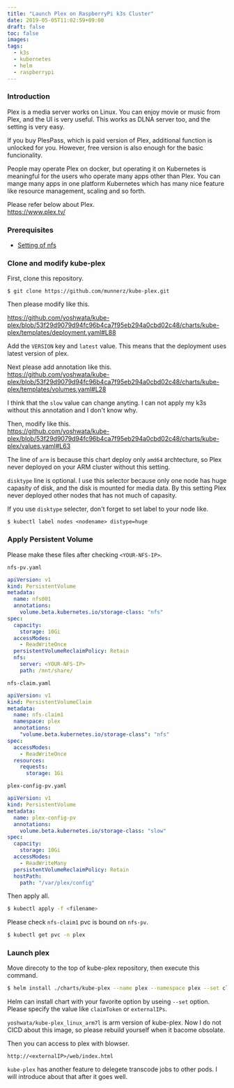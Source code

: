 ```yaml
---
title: "Launch Plex on RaspberryPi k3s Cluster"
date: 2019-05-05T11:02:59+09:00
draft: false
toc: false
images:
tags:
  - k3s
  - kubernetes
  - helm
  - raspberrypi
---
```


### Introduction

Plex is a media server works on Linux. You can enjoy movie or music from Plex, and the UI is very useful. This works as DLNA server too, and the setting is very easy.

If you buy PlesPass, which is paid version of Plex, additional function is unlocked for you. However, free version is also enough for the basic funcionality.

People may operate Plex on docker, but operating it on Kubernetes is meaningful for the users who operate many apps other than Plex. You can mange many apps in one platform Kubernetes which has many nice feature like resource management, scaling and so forth.

Please refer below about Plex.  
https://www.plex.tv/

### Prerequisites

- [Setting of nfs](http://localhost:1313/posts/launch-nfs-on-raspberrypi/)
 
### Clone and modify kube-plex

First, clone this repository.
```
$ git clone https://github.com/munnerz/kube-plex.git
```

Then please modify like this.

https://github.com/yoshwata/kube-plex/blob/53f29d9079d94fc96b4ca7f95eb294a0cbd02c48/charts/kube-plex/templates/deployment.yaml#L88

Add the `VERSION` key and `latest` value. This means that the deployment uses latest version of plex.

Next please add annotation like this.  
https://github.com/yoshwata/kube-plex/blob/53f29d9079d94fc96b4ca7f95eb294a0cbd02c48/charts/kube-plex/templates/volumes.yaml#L28

I think that the `slow` value can change anyting. I can not apply my k3s without this annotation and I don't know why.

Then, modify like this.  
https://github.com/yoshwata/kube-plex/blob/53f29d9079d94fc96b4ca7f95eb294a0cbd02c48/charts/kube-plex/values.yaml#L63

The line of `arm` is because this chart deploy only `amd64` archtecture, so Plex never deployed on your ARM cluster without this setting.

`disktype` line is optional. I use this selector because only one node has huge capasity of disk, and the disk is mounted for media data. By this setting Plex never deployed other nodes that has not much of capasity.

If you use `disktype` selecter, don't forget to set label to your node like.
```
$ kubectl label nodes <nodename> distype=huge
```

### Apply Persistent Volume

Please make these files after checking `<YOUR-NFS-IP>`.

`nfs-pv.yaml`
```yaml
apiVersion: v1
kind: PersistentVolume
metadata:
  name: nfs001
  annotations:
    volume.beta.kubernetes.io/storage-class: "nfs"
spec:
  capacity:
    storage: 10Gi
  accessModes:
    - ReadWriteOnce
  persistentVolumeReclaimPolicy: Retain
  nfs:
    server: <YOUR-NFS-IP>
    path: /mnt/share/
```

`nfs-claim.yaml`
```yaml
apiVersion: v1
kind: PersistentVolumeClaim
metadata:
  name: nfs-claim1
  namespace: plex
  annotations:
    "volume.beta.kubernetes.io/storage-class": "nfs"
spec:
  accessModes:
    - ReadWriteOnce
  resources:
    requests:
      storage: 1Gi
```

`plex-config-pv.yaml`
```yaml
apiVersion: v1
kind: PersistentVolume
metadata:
  name: plex-config-pv
  annotations:
    volume.beta.kubernetes.io/storage-class: "slow"
spec:
  capacity:
    storage: 10Gi
  accessModes:
    - ReadWriteMany
  persistentVolumeReclaimPolicy: Retain
  hostPath:
    path: "/var/plex/config"
```

Then apply all.
```bash
$ kubectl apply -f <filename>
```

Please check `nfs-claim1` pvc is bound on `nfs-pv`.
```bash
$ kubectl get pvc -n plex
```

### Launch plex

Move direcoty to the top of kube-plex repository, then execute this command.
```bash
$ helm install ./charts/kube-plex --name plex --namespace plex --set claimToken="claim-<token>" --set image.repository=linuxserver/plex --set image.tag=arm32v7-latest --set persistence.data.claimName=nfs-claim1 --set persistence.config.size=2Gi --set kubePlex.image.repository=yoshwata/kube-plex_linux_arm7l --set service.type=ClusterIP --set service.externalIPs[0]="<IP of the node Plex launch>"
```

Helm can install chart with your favorite option by useing `--set` option. Please specify the value like `claimToken` or `externalIPs`.

`yoshwata/kube-plex_linux_arm7l` is arm version of kube-plex. Now I do not CICD about this image, so please rebuild yourself when it bacome obsolate.

Then you can access to plex with blowser.

```
http://<externalIP>/web/index.html
```

`kube-plex` has another feature to delegete transcode jobs to other pods. I will introduce about that after it goes well.


